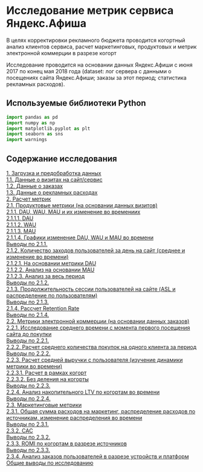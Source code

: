 # Исследование  метрик сервиса Яндекс.Афиша

В целях корректировки рекламного бюджета проводится когортный анализ клиентов сервиса, расчет маркетинговых, продуктовых и метрик электронной коммерции в разрезе когорт

Исследование проводится на основании данных Яндекс.Афиши с июня 2017 по конец мая 2018 года (dataset: лог сервера с данными о посещениях сайта Яндекс.Афиши; заказы за этот период; статистика рекламных расходов).

## Используемые библиотеки Python
```python
import pandas as pd
import numpy as np
import matplotlib.pyplot as plt
import seaborn as sns
import warnings
```
## Содержание исследования
[1. Загрузка и предобработка данных](#step_1)    
    [1.1. Данные о визитах на сайт/сервис](#step_1.1)  
    [1.2. Данные о заказах](#step_1.2)  
    [1.3. Данные о рекламных расходах](#step_1.3)  
[2. Расчет метрик](#step_2)  
    [ 2.1. Продуктовые метрики (на основании данных визитов)](#step_2.1)  
        [2.1.1. DAU, WAU, MAU  и их изменение во времениих](#step_2.1.1)  
            [2.1.1.1. DAU](#step_2.1.1.1)  
            [2.1.1.2. WAU](#step_2.1.1.2)  
            [2.1.1.3. MAU](#step_2.1.1.3)  
            [2.1.1.4. Графики изменение DAU, WAU и  MAU во времени](#step_2.1.1.4)  
        [Выводы  по 2.1.1.](#step_2.1.1v)  
        [2.1.2.  Количество заходов пользователей за день на сайт (среднее и изменение во времени)](#step_2.1.2)  
            [2.1.2.1.  На основании метрики DAU](#step_2.1.2.1)  
            [2.1.2.2.  Анализ на основании MAU](#step_2.1.2.2)  
            [2.1.2.3.  Анализ за весь период](#step_2.1.2.3)  
        [Выводы  по 2.1.2.](#step_2.1.2v)  
        [2.1.3.  Продолжительность сессии пользователей на сайте (ASL и распределение по пользователям)](#step_2.1.3)  
        [Выводы  по 2.1.3.](#step_2.1.3v)  
        [2.1.4.  Рассчет Retention Rate](#step_2.1.4)  
        [Выводы  по 2.1.4.](#step_2.1.4v)  
    [2.2.  Метрики электронной коммерции (на основании данных заказов)](#step_2.2)  
        [2.2.1.  Исследование среднего времени с момента первого посещения сайта до покупки](#step_2.2.1)  
        [Выводы по  2.2.1.](#step_2.2.1v)  
        [2.2.2.  Расчет среднего количества покупок на одного клиента за период](#step_2.2.2)  
        [Выводы по  2.2.2.](#step_2.2.2v)  
        [2.2.3.  Расчет средней выручки с пользователя (изучение динамики метрики во времени)](#step_2.2.3)  
            [2.2.3.1.  Расчет в рамках когорт](#step_2.2.3.1)  
            [2.2.3.2.  Без деления на когорты](#step_2.2.3.2)  
        [Выводы по  2.2.3.](#step_2.2.3v)  
        [2.2.4.  Анализ накопительного LTV по когортам во времени](#step_2.2.4)  
        [Выводы по  2.2.4.](#step_2.2.4v)  
    [2.3.  Маркетинговые метрики](#step_2.3)  
        [2.3.1. Общая сумма расходов на маркетинг,  распределение расходов по источникам,  изменение распределения во времени](#step_2.3.1)  
        [Выводы по  2.3.1.](#step_2.3.1v)  
        [2.3.2.  CAC](#step_2.3.2)  
        [Выводы по  2.3.2.](#step_2.3.2v)  
        [2.3.3.  ROMI по когортам в разрезе источников](#step_2.3.3)  
        [Выводы по  2.3.3.](#step_2.3.3v)  
        [2.3.4. Анализ заказов пользователей в разрезе устройств и платформ](#step_2.3.4)  
[Общие выводы по исследованию](#step_fin)

